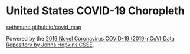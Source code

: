 # United States COVID-19 Choropleth

[sethmund.github.io/covid_map](https://sethmund.github.io/covid_map/)

Powered by the [2019 Novel Coronavirus COVID-19 (2019-nCoV) Data Repository by Johns Hopkins CSSE](https://github.com/CSSEGISandData/COVID-19/).
